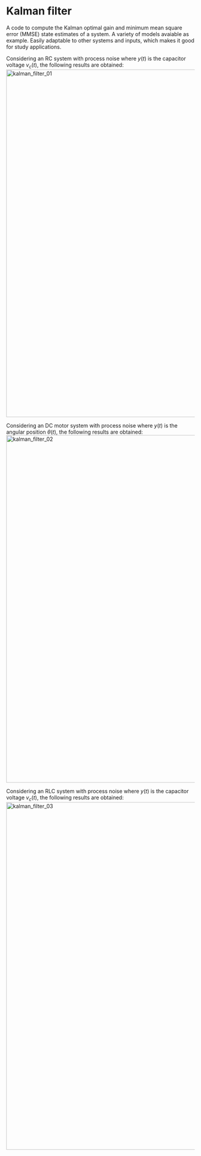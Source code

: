 # Kalman filter

A code to compute the Kalman optimal gain and minimum mean square error (MMSE) state estimates of a system. A variety of models avaiable as example. Easily adaptable to other systems and inputs, which makes it good for study applications.

Considering an RC system with process noise where $y(t)$ is the capacitor voltage $v_c(t)$, the following results are obtained:
<img width="1920" height="926" alt="kalman_filter_01" src="https://github.com/user-attachments/assets/b91bf736-91cd-4a8f-95bb-141f03522659" />

Considering an DC motor system with process noise where $y(t)$ is the angular position $\theta (t)$, the following results are obtained:
<img width="1920" height="926" alt="kalman_filter_02" src="https://github.com/user-attachments/assets/6dcdc34e-15ab-411f-a499-967c9a5c85fd" />

Considering an RLC system with process noise where $y(t)$ is the capacitor voltage $v_c(t)$, the following results are obtained:
<img width="1920" height="926" alt="kalman_filter_03" src="https://github.com/user-attachments/assets/ce78c1aa-097c-4599-b0c8-b8e4448af824" />